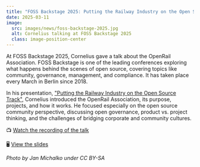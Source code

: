 ```yaml
---
title: "FOSS Backstage 2025: Putting the Railway Industry on the Open Source Track"
date: 2025-03-11
image:
  src: images/news/foss-backstage-2025.jpg
  alt: Cornelius talking at FOSS Backstage 2025
  class: image-position-center
---
```


At FOSS Backstage 2025, Cornelius gave a talk about the OpenRail Association. FOSS Backstage is one of the leading conferences exploring what happens behind the scenes of open source, covering topics like community, governance, management, and compliance. It has taken place every March in Berlin since 2018.

In his presentation, ["Putting the Railway Industry on the Open Source Track"](https://25.foss-backstage.de/session/putting-the-railway-industry-on-the-open-source-track/), Cornelius introduced the OpenRail Association, its purpose, projects, and how it works. He focused especially on the open source community perspective, discussing open governance, product vs. project thinking, and the challenges of bridging corporate and community cultures.

📺 [Watch the recording of the talk](https://www.youtube.com/watch?v=XpZjfgyqTTg)

🖥️ [View the slides](/presentations/2025-03-11-foss-backstage-openrail.pdf)

*Photo by Jan Michalko under CC BY-SA*
